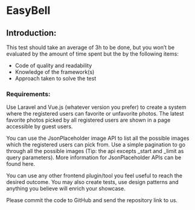 # EasyBell

## Introduction:

This test should take an average of 3h to be done, but you won’t be evaluated by the
amount of time spent but the by the following items:

* Code of quality and readability
* Knowledge of the framework(s)
* Approach taken to solve the test

### Requirements:

Use Laravel and Vue.js (whatever version you prefer) to create a system where the registered
users can favorite or unfavorite photos. The latest favorite photos picked by all registered
users are shown in a page accessible by guest users.

You can use the JsonPlaceholder image API to list all the possible images which the
registered users can pick from. Use a simple pagination to go through all the possible images
(Tip: the api excepts _start and _limit as query parameters).
More information for JsonPlaceholder APIs can be found here.

You can use any other frontend plugin/tool you feel useful to reach the desired outcome.
You may also create tests, use design patterns and anything you believe will enrich your
showcase.

Please commit the code to GitHub and send the repository link to us.
